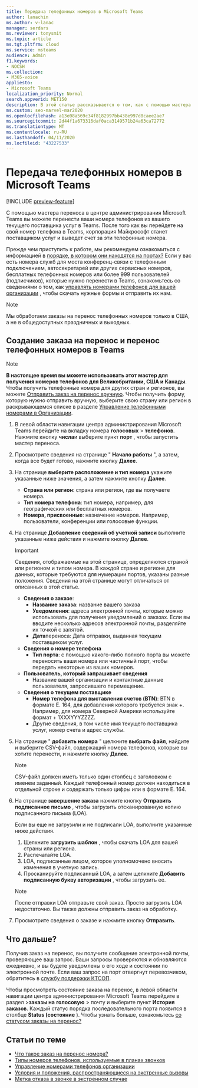 ```yaml
---
title: Передача телефонных номеров в Microsoft Teams
author: lanachin
ms.author: v-lanac
manager: serdars
ms.reviewer: tonysmit
ms.topic: article
ms.tgt.pltfrm: cloud
ms.service: msteams
audience: Admin
f1.keywords:
- NOCSH
ms.collection:
- M365-voice
appliesto:
- Microsoft Teams
localization_priority: Normal
search.appverid: MET150
description: В этой статье рассказывается о том, как с помощью мастера переноса перенести номер телефона, предоставленный текущим поставщиком услуг, в Microsoft Teams.
ms.custom: seo-marvel-mar2020
ms.openlocfilehash: a13e08a569c34f8182997bb438e997d8caee2ae7
ms.sourcegitcommit: 2d44f1a673316daf0aca3149571b24a63ca72772
ms.translationtype: MT
ms.contentlocale: ru-RU
ms.lasthandoff: 04/11/2020
ms.locfileid: "43227533"
---
```

# <a name="transfer-phone-numbers-to-microsoft-teams"></a>Передача телефонных номеров в Microsoft Teams

[!INCLUDE [preview-feature](../includes/preview-feature.md)]

С помощью мастера переноса в центре администрирования Microsoft Teams вы можете перенести ваши номера телефонов из вашего текущего поставщика услуг в Teams. После того как вы перейдете на свой номер телефона в Teams, корпорация Майкрософт станет поставщиком услуг и выведет счет за эти телефонные номера.

Прежде чем приступить к работе, мы рекомендуем ознакомиться с информацией в [порядке, в котором они находятся на портах?](port-order-overview.md) Если у вас есть номера служб для моста конференц-связи с телефонным подключением, автосекретарей или других сервисных номеров, бесплатных телефонных номеров или более 999 пользователей (подписчиков), которые нужно перенести в Teams, ознакомьтесь со сведениями о том, как [управлять номерами телефонов для вашей организации](../manage-phone-numbers-for-your-organization/manage-phone-numbers-for-your-organization.md) , чтобы скачать нужные формы и отправить их нам.

  > [!NOTE]
  > Мы обработаем заказы на перенос телефонных номеров только в США, а не в общедоступных праздничных и выходных.

## <a name="create-a-port-order-and-transfer-your-phone-numbers-to-teams"></a>Создание заказа на перенос и перенос телефонных номеров в Teams

> [!NOTE]
> **В настоящее время вы можете использовать этот мастер для получения номеров телефонов для Великобритании, США и Канады**. Чтобы получить телефонные номера для других стран и регионов, вы можете [Отправить заказ на перенос вручную](manually-submit-port-order.md). Чтобы получить форму, которую нужно отправить вручную, выберите свою страну или регион в раскрывающемся списке в разделе [Управление телефонными номерами в Организации](../manage-phone-numbers-for-your-organization/manage-phone-numbers-for-your-organization.md).

1. В левой области навигации центра администрирования Microsoft Teams перейдите на вкладку номера **голосовых** > **телефонов**. Нажмите кнопку **числа**и выберите пункт **порт** , чтобы запустить мастер переноса.
2. Просмотрите сведения на странице " **Начало работы** ", а затем, когда все будет готово, нажмите кнопку **Далее**.
3. На странице **выберите расположение и тип номера** укажите указанные ниже значения, а затем нажмите кнопку **Далее**.

    - **Страна или регион**: страна или регион, где вы получаете номера.
    - **Тип номера телефона**: тип номера, например, для географических или бесплатных номеров.
    - **Номера, присвоенные**: назначение номеров. Например, пользователи, конференции или голосовые функции.

4. На странице **Добавление сведений об учетной записи** выполните указанные ниже действия и нажмите кнопку **Далее**.

    > [!IMPORTANT]
    > Сведения, отображаемые на этой странице, определяются страной или регионом и типом номера. В каждой стране и регионе для данных, которые требуются для нумерации портов, указаны разные положения. Сведения на этой странице могут отличаться от описанных в этой статье.

    - **Сведения о заказе**: 
        - **Название заказа**: название вашего заказа
        - **Уведомления**: адреса электронной почты, которые можно использовать для получения уведомлений о заказах. Если вы вводите несколько адресов электронной почты, разделяйте их точкой с запятой.
        - **Дата**переноса: Дата отправки, выданная текущим поставщиком услуг.
    - **Сведения о номере телефона**
        - **Тип порта**: с помощью какого-либо полного порта вы можете переносить ваши номера или частичный порт, чтобы передать некоторые из ваших номеров.
    - **Пользователь, который запрашивает сведения**  
        - Название вашей организации и контактные данные пользователя, запросившего перемещение.
    - **Сведения о текущем поставщике**
        - **Номер телефона для выставления счетов (BTN)**: BTN в формате E. 164, для добавления которого требуется знак +. Например, для номера Северной Америки используйте формат + 1XXXYYYZZZZ.
        - Другие сведения, в том числе имя текущего поставщика услуг, номер счета и адрес службы.
            
5. На странице " **добавить номера** " щелкните **выбрать файл**, найдите и выберите CSV-файл, содержащий номера телефонов, которые вы хотите перенести, и нажмите кнопку **Далее**.  

    > [!NOTE]
    > CSV-файл должен иметь только один столбец с заголовком с именем заданный. Каждый телефонный номер должен находиться в отдельной строке и содержать только цифры или в формате E. 164.

6. На странице **завершение заказа** нажмите кнопку **Отправить подписанное письмо** , чтобы загрузить отсканированную копию подписанного письма (LOA).

    Если вы еще не загрузили и не подписали LOA, выполните указанные ниже действия.
    
    1. Щелкните **загрузить шаблон** , чтобы скачать LOA для вашей страны или региона. 
    2. Распечатайте LOA.
    3. LOA, подписанные лицом, которое уполномочено вносить изменения в учетную запись.
    4. Просканируйте подписанный LOA, а затем щелкните **Добавить подписанную букву авторизации** , чтобы загрузить ее.

    > [!NOTE]
    > После отправки LOA отправьте свой заказ. Просто загрузить LOA недостаточно. Вы также должны отправить заказ на обработку.

7. Просмотрите сведения о заказе и нажмите кнопку **Отправить**.


## <a name="what-happens-next"></a>Что дальше?

Получив заказ на перенос, вы получите сообщение электронной почты, проверяющее ваш запрос. Ваши запросы проверяются и обновляются ежедневно, и вы будете уведомлены о его ходе и состоянии по электронной почте. Если ваш запрос на порт отвергнут перевозчиком, обратитесь в [службу поддержки КТСОП](../manage-phone-numbers-for-your-organization/contact-pstn-service-desk.md).

Чтобы просмотреть состояние заказа на перенос, в левой области навигации центра администрирования Microsoft Teams перейдите в раздел >**заказы на** **голосовую** > почту и выберите пункт **История заказов**. Каждый статус порядка последовательного порта появится в столбце **Status (состояние** ). Чтобы узнать больше, ознакомьтесь [со статусом заказы на перенос?](port-order-status.md)

## <a name="related-topics"></a>Статьи по теме

- [Что такое заказ на перенос номера?](port-order-overview.md)
- [Типы номеров телефонов, используемые в планах звонков](../different-kinds-of-phone-numbers-used-for-calling-plans.md)
- [Управление номерами телефонов организации](../manage-phone-numbers-for-your-organization/manage-phone-numbers-for-your-organization.md)
- [Условия и положения, распространяющиеся на экстренные вызовы](../emergency-calling-terms-and-conditions.md)
- [Метка отказа в звонке в экстренном случае](https://github.com/MicrosoftDocs/OfficeDocs-SkypeForBusiness/blob/live/Teams/downloads/emergency-calling/emergency-calling-label-(en-us)-(v.1.0).zip?raw=true)
